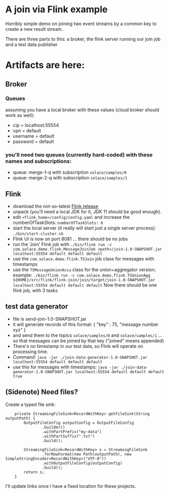 # A join via Flink example
Horribly simple demo on joining two event streams by a common key to create a new result stream.

There are three parts to this: a broker, the flink server running our join job and a test data publisher

# Artifacts are here:
## Broker
### Queues
assuming you have a local broker with these values (cloud broker should work as well):
+ cip = localhost:55554
+ vpn = default
+ username = default
+ password = default

### you'll need two queues (currently hard-coded) with these names and subscriptions:
+ queue:  merge-1-q    with subscription `solace/samples/0`
+ queue:  merge-2-q    with subscription `solace/samples/1`

## Flink
+ download the not-so-latest [Flink release](https://www.apache.org/dyn/closer.lua/flink/flink-1.20.2/flink-1.20.2-bin-scala_2.12.tgz)
+ unpack (you'll need a local JDK for it, JDK 11 should be good enough).
+ edit `<flink_home>/config/config.yaml` and increase the numberOfTaskSlots: `numberOfTaskSlots: 6`
+ start the local server (it really will start just a single server process): `./bin/start-cluster.sh`
+ Flink UI is now on port 8081 ... there should be no jobs
+ run the 'Join' Flink job with `./bin/flink run -c com.solace.demo.flink.MessageJoinJob <path>/join-1.0-SNAPSHOT.jar localhost:55554 default default default`
+ use the `com.solace.demo.flink.TSJoin` job class for messages with timestamps
+ use the `TSMessageUnionAccu` class for the union+aggregator version; example: `./bin/flink run -c com.solace.demo.flink.TSUnionAgg ${HOME}/src/flink/flink-join/join/target/join-1.0-SNAPSHOT.jar localhost:55554 default default default`
Now there should be one flink job, with 3 tasks

## test data generator
+ file is send-join-1.0-SNAPSHOT.jar
+ it will generate records of this format:    { "key" : 75, "message number xyz" }
+ and send them to the topics `solace/samples/0` and `solace/samples/1` ... so that messages can be joined by that key ("joined" means appended)
+ There's no timestamp in our test data, so Flink will operate on processing time.
+ Command: `java -jar ./join-data-generator-1.0-SNAPSHOT.jar localhost:55554 default default default`
+ use this for messages with timestamps: `java -jar ./join-data-generator-1.0-SNAPSHOT.jar localhost:55554 default default default true`
## (Sidenote) Need files? 
Create a typed file sink:
```
    private StreamingFileSink<RecordWithKey> getFileSink(String outputPath) {
        OutputFileConfig outputConfig = OutputFileConfig
                .builder()
                .withPartPrefix("my-data")
                .withPartSuffix(".txt")
                .build();

        StreamingFileSink<RecordWithKey> s = StreamingFileSink
                .forRowFormat(new Path(outputPath), new SimpleStringEncoder<RecordWithKey>("UTF-8"))
                .withOutputFileConfig(outputConfig)
                .build();
        return s;
    }
```

I'll update links once I have a fixed location for these projects.
